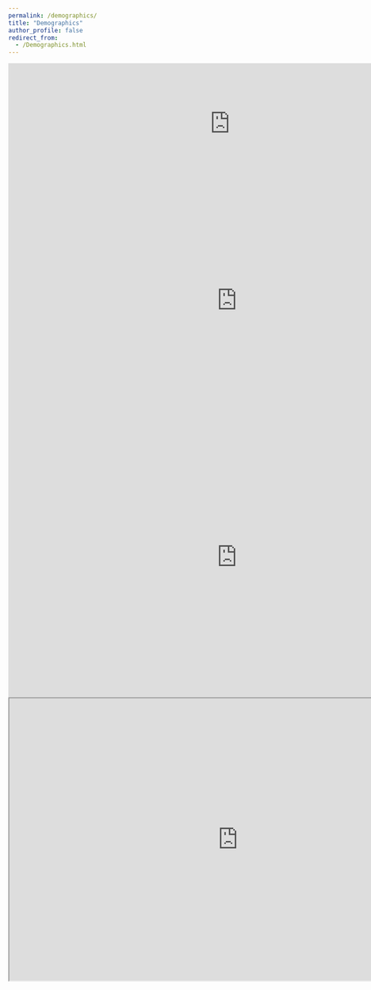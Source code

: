 ```yaml
---
permalink: /demographics/
title: "Demographics"
author_profile: false
redirect_from: 
  - /Demographics.html
---
```


<iframe width="893" height="243" seamless frameborder="0" scrolling="no" src="https://docs.google.com/spreadsheets/d/e/2PACX-1vTGCbPdwYN4PYiNrCfnQXiF2VgA3JCH9RRsPMGhATleGt3cejgMC-8CM2IAWwux2g/pubchart?oid=747873139&amp;format=interactive"></iframe>

<iframe width="922" height="471" seamless frameborder="0" scrolling="no" src="https://docs.google.com/spreadsheets/d/e/2PACX-1vTGCbPdwYN4PYiNrCfnQXiF2VgA3JCH9RRsPMGhATleGt3cejgMC-8CM2IAWwux2g/pubchart?oid=802943868&amp;format=interactive"></iframe>

<iframe width="922" height="566" seamless frameborder="0" scrolling="no" src="https://docs.google.com/spreadsheets/d/e/2PACX-1vTGCbPdwYN4PYiNrCfnQXiF2VgA3JCH9RRsPMGhATleGt3cejgMC-8CM2IAWwux2g/pubchart?oid=2039355951&amp;format=interactive"></iframe>

<iframe width="922" height="570" seamlessframeborder="0" scrolling="no" src="https://docs.google.com/spreadsheets/d/e/2PACX-1vTGCbPdwYN4PYiNrCfnQXiF2VgA3JCH9RRsPMGhATleGt3cejgMC-8CM2IAWwux2g/pubchart?oid=802789504&amp;format=interactive"></iframe>